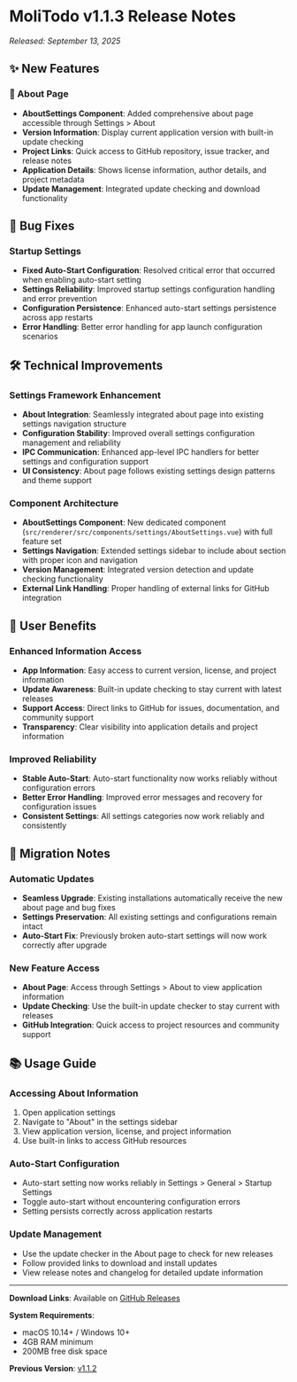 # MoliTodo v1.1.3 Release Notes

*Released: September 13, 2025*

## ✨ New Features

### 📄 About Page
- **AboutSettings Component**: Added comprehensive about page accessible through Settings > About
- **Version Information**: Display current application version with built-in update checking
- **Project Links**: Quick access to GitHub repository, issue tracker, and release notes
- **Application Details**: Shows license information, author details, and project metadata
- **Update Management**: Integrated update checking and download functionality

## 🐛 Bug Fixes

### Startup Settings
- **Fixed Auto-Start Configuration**: Resolved critical error that occurred when enabling auto-start setting
- **Settings Reliability**: Improved startup settings configuration handling and error prevention
- **Configuration Persistence**: Enhanced auto-start settings persistence across app restarts
- **Error Handling**: Better error handling for app launch configuration scenarios

## 🛠️ Technical Improvements

### Settings Framework Enhancement
- **About Integration**: Seamlessly integrated about page into existing settings navigation structure
- **Configuration Stability**: Improved overall settings configuration management and reliability
- **IPC Communication**: Enhanced app-level IPC handlers for better settings and configuration support
- **UI Consistency**: About page follows existing settings design patterns and theme support

### Component Architecture
- **AboutSettings Component**: New dedicated component (`src/renderer/src/components/settings/AboutSettings.vue`) with full feature set
- **Settings Navigation**: Extended settings sidebar to include about section with proper icon and navigation
- **Version Management**: Integrated version detection and update checking functionality
- **External Link Handling**: Proper handling of external links for GitHub integration

## 🎯 User Benefits

### Enhanced Information Access
- **App Information**: Easy access to current version, license, and project information
- **Update Awareness**: Built-in update checking to stay current with latest releases
- **Support Access**: Direct links to GitHub for issues, documentation, and community support
- **Transparency**: Clear visibility into application details and project information

### Improved Reliability
- **Stable Auto-Start**: Auto-start functionality now works reliably without configuration errors
- **Better Error Handling**: Improved error messages and recovery for configuration issues
- **Consistent Settings**: All settings categories now work reliably and consistently

## 🔄 Migration Notes

### Automatic Updates
- **Seamless Upgrade**: Existing installations automatically receive the new about page and bug fixes
- **Settings Preservation**: All existing settings and configurations remain intact
- **Auto-Start Fix**: Previously broken auto-start settings will now work correctly after upgrade

### New Feature Access
- **About Page**: Access through Settings > About to view application information
- **Update Checking**: Use the built-in update checker to stay current with releases
- **GitHub Integration**: Quick access to project resources and community support

## 📚 Usage Guide

### Accessing About Information
1. Open application settings
2. Navigate to "About" in the settings sidebar
3. View application version, license, and project information
4. Use built-in links to access GitHub resources

### Auto-Start Configuration
- Auto-start setting now works reliably in Settings > General > Startup Settings
- Toggle auto-start without encountering configuration errors
- Setting persists correctly across application restarts

### Update Management
- Use the update checker in the About page to check for new releases
- Follow provided links to download and install updates
- View release notes and changelog for detailed update information

---

**Download Links**: Available on [GitHub Releases](https://github.com/gusibi/MoliTodo/releases/tag/v1.1.3)

**System Requirements**: 
- macOS 10.14+ / Windows 10+
- 4GB RAM minimum
- 200MB free disk space

**Previous Version**: [v1.1.2](./v1.1.2.md)
